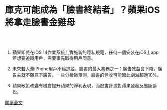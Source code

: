 # 庫克可能成為「臉書終結者」？蘋果iOS將拿走臉書金雞母

<!--more-->
<!--35-->
<br><br/>
1. 蘋果即將在iOS 14作業系統上實施新的隱私規範，任何一個安裝在iOS上app若想要追蹤用戶，需要事先取得用戶同意。

2. 未來若大量iPhone用戶不給追蹤，臉書的最大業務之一：廣告效益會下降，廣告主就不願意下廣告。一些分析師預測，臉書的營收可能因此劇減超過10%。

3. 蘋果政策改變有機會提升蘋果的淨利表現，而臉書計畫對蘋果發起反壟斷訴訟。

[閱讀全文](https://www.businessweekly.com.tw/international/blog/3005425?utm_source=today.line.me&utm_medium=linetoday&utm_content=bw&utm_campaign=content)
